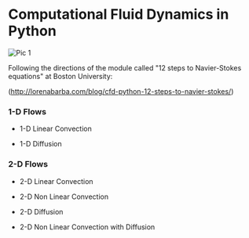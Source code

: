 
# Computational Fluid Dynamics in Python

![Pic 1](https://github.com/nicolasfguillaume/Computational-Fluid-Dynamics-CFD-in-Python/blob/master/output_9_0.png)  

Following the directions of the module called "12 steps to Navier-Stokes equations" at Boston University: 

(http://lorenabarba.com/blog/cfd-python-12-steps-to-navier-stokes/)

### 1-D Flows

- 1-D Linear Convection

- 1-D Diffusion

### 2-D Flows

- 2-D Linear Convection

- 2-D Non Linear Convection

- 2-D Diffusion

- 2-D Non Linear Convection with Diffusion
